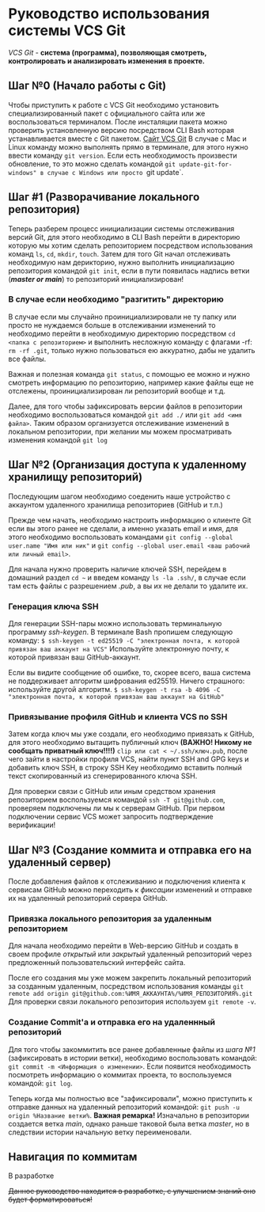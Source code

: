 # Руководство использования системы VCS Git
*VCS Git* - **система (программа), позволяющая смотреть, контролировать и анализировать изменения в проекте.**

## Шаг №0 (Начало работы с Git)
Чтобы приступить к работе с VCS Git необходимо установить специализированный пакет с официального сайта или же воспользоваться терминалом.
После инсталяции пакета можно проверить установленную версию посредством CLI Bash которая устанавливается вместе с Git пакетом. [Сайт VCS Git](https://git-scm.com/)
В случае с Mac и Linux команду можно выполнять прямо в терминале, для этого нужно ввести команду `git version`. 
Если есть необходимость произвести обновление, то это можно сделать командой `git update-git-for-windows" в случае с Windows или просто `git update`.

## Шаг #1 (Разворачивание локального репозитория)
Теперь разберем процесс инициализации системы отслеживания версий Git, для этого необходимо в CLI Bash перейти в директорию которую мы хотим сделать репозиторием посредством использования команд `ls`, `cd`, `mkdir`, `touch`.
Затем для того Git начал отслеживать необходимую нам дерикторию, нужно выполнить инициализацию репозитория командой `git init`, если в пути появилась надпись ветки (***master or main***) то репозиторий инициализирован!

### В случае если необходимо "разгитить" директорию
В случае если мы случайно проинициализировали не ту папку или просто не нуждаемся больше в отслеживании изменений то необходимо перейти в необходимую директорию посредством `cd <папка с репозиторием>` и выполнить несложную команду с флагами -rf: `rm -rf .git`, только нужно пользоваться ею аккуратно, дабы не удалить все файлы.

Важная и полезная команда `git status`, с помощью ее можно и нужно смотреть информацию по репозиторию, например какие файлы еще не отслежены, проинициализирован ли репозиторий вообще и т.д.

Далее, для того чтобы зафиксировать версии файлов в репозитории необходимо воспользоваться командой `git add ./` или `git add <имя файла>`.
Таким образом организуется отслеживание изменений в локальном репозитории, при желании мы можем просматривать изменения командой `git log`

## Шаг №2 (Организация доступа к удаленному хранилищу репозиторий)
Последующим шагом необходимо соеденить наше устройство с аккаунтом удаленного хранилища репозиториев (GitHub и т.п.)

Прежде чем начать, необходимо настроить информацию о клиенте Git если вы этого ранее не сделали, а именно указать email и имя, для этого необходимо воспользовать командами `git config --global user.name "Имя или ник"` и `git config --global user.email <ваш рабочий или личный email>`.

Для начала нужно проверить наличие ключей SSH, перейдем в домашний раздел `cd ~` и введем команду `ls -la .ssh/`, в случае если там есть файлы с разрешением *.pub*, а вы их не делали то удалите их.

### Генерация ключа SSH
Для генерации SSH-пары можно использовать терминальную программу *ssh-keygen*. В терминале Bash пропишем следующую команду:
`$ ssh-keygen -t ed25519 -C "электронная почта, к которой привязан ваш аккаунт на VCS"` Используйте электронную почту, к которой привязан ваш GitHub-аккаунт.

Если вы видите сообщение об ошибке, то, скорее всего, ваша система не поддерживает алгоритм шифрования ed25519. Ничего страшного: используйте другой алгоритм.
`$ ssh-keygen -t rsa -b 4096 -C "электронная почта, к которой привязан ваш аккаунт на GitHub"`

### Привязывание профиля GitHub и клиента VCS по SSH
Затем когда ключ мы уже создали, его необходимо привязать к GitHub, для этого необходимо вытащить публичный ключ **(ВАЖНО! Никому не сообщать приватный ключ!!!!)** `clip или cat < ~/.ssh/ключ.pub`, после чего зайти в настройки профиля VCS, найти пункт SSH and GPG keys и добавить ключ SSH, в строку SSH Key необходимо вставить полный текст скопированный из сгенерированного ключа SSH.

Для проверки связи с GitHub или иным средством хранения репозиторием воспользуемся командой `ssh -T git@github.com`, проверяем подключены ли мы к серверам GitHub. При первом подключении сервис VCS может запросить подтверждение верификации!

## Шаг №3 (Создание коммита и отправка его на удаленный сервер)
После добавления файлов к отслеживанию и подключения клиента к сервисам GitHub можно переходить к *фиксации* изменений и отправке их на удаленный репозиторий сервера GitHub.

### Привязка локального репозитория за удаленным репозиторием
Для начала необходимо перейти в Web-версию GitHub и создать в своем профиле *открытый* или *закрытый* удаленный репозиторий через предложенный пользовательский интерфейс сайта.

После его создания мы уже можем закрепить локальный репозиторий за созданным удаленным, посредством использования команды `git remote add origin git@github.com:%ИМЯ_АККАУНТА%/%ИМЯ_РЕПОЗИТОРИЯ%.git`
Для проверки связи локального репозитория используем `git remote -v`.

### Создание Commit'a и отправка его на удаленнный репозиторий
Для того чтобы закоммитить все ранее добавленные файлы из *шага №1* (зафиксировать в истории ветки), необходимо воспользовать командой: `git commit -m <Информация о изменении>`.
Если появится необходимость посмотреть информацию о коммитах проекта, то воспользуемся командой: `git log`.

Теперь когда мы полностью все "зафиксировали", можно приступить к отправке данных на удаленный репозиторий командой: `git push -u origin %Название ветки%`. **Важная ремарка!** Изначально в репозитории создается ветка *main*, однако раньше таковой была ветка *master*, но в следствии истории начальную ветку переименовали. 

## Навигация по коммитам
В разработке

~~Данное руководство находится в разработке, с улучшением знаний оно будет форматироваться!~~
